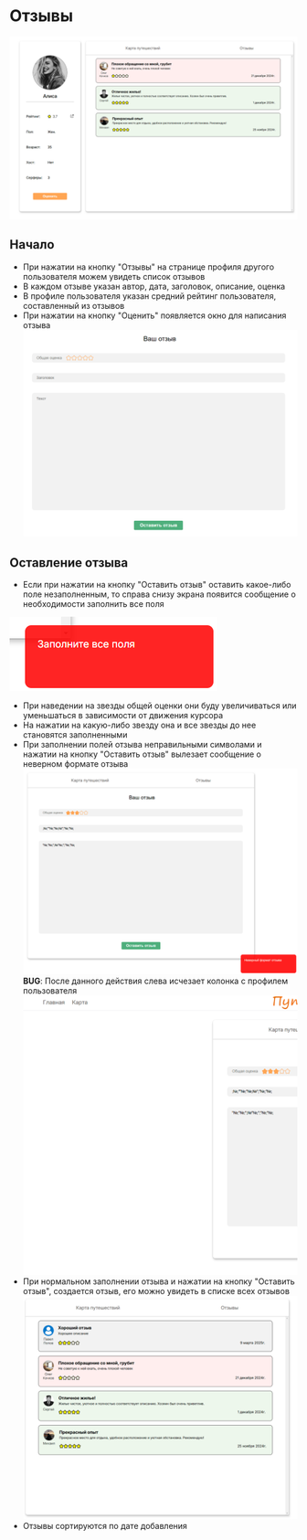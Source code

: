 # Отзывы

![img.png](assets/img.png)

## Начало

-   При нажатии на кнопку "Отзывы" на странице профиля другого пользователя можем увидеть список отзывов
-   В каждом отзыве указан автор, дата, заголовок, описание, оценка
-   В профиле пользователя указан средний рейтинг пользователя, составленный из отзывов
-   При нажатии на кнопку "Оценить" появляется окно для написания отзыва
    ![img_1.png](assets/img_1.png)

## Оставление отзыва

-   Если при нажатии на кнопку "Оставить отзыв" оставить какое-либо поле незаполненным, то справа снизу экрана появится сообщение о необходимости заполнить все поля

![img_2.png](assets/img_2.png)

-   При наведении на звезды общей оценки они буду увеличиваться или уменьшаться в зависимости от движения курсора
-   На нажатии на какую-либо звезду она и все звезды до нее становятся заполненными
-   При заполнении полей отзыва неправильными символами и нажатии на кнопку "Оставить отзыв" вылезает сообщение о неверном формате отзыва![img_3.png](assets/img_3.png)
    **BUG**: После данного действия слева исчезает колонка с профилем пользователя![img_4.png](assets/img_4.png)
-   При нормальном заполнении отзыва и нажатии на кнопку "Оставить отзыв", создается отзыв, его можно увидеть в списке всех отзывов![img_5.png](assets/img_5.png)
-   Отзывы сортируются по дате добавления
